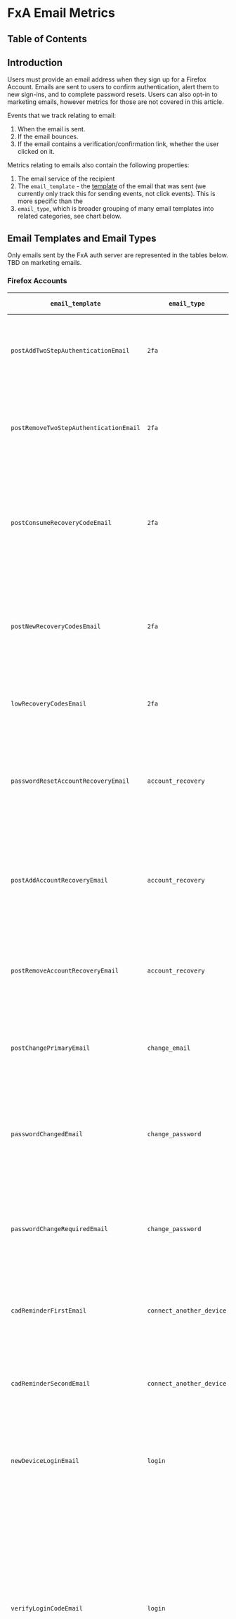 # FxA Email Metrics

## Table of Contents

<!-- toc -->

## Introduction

Users must provide an email address when they sign up for a Firefox Account. Emails are sent to users to confirm authentication, alert them to new sign-ins, and to complete password resets. Users can also opt-in to marketing emails, however metrics for those are not covered in this article.

Events that we track relating to email:

1. When the email is sent.
2. If the email bounces.
3. If the email contains a verification/confirmation link, whether the user clicked on it.

Metrics relating to emails also contain the following properties:

1. The email service of the recipient
2. The `email_template` - the [template](https://github.com/mozilla/fxa/tree/main/packages/fxa-auth-server/lib/senders/emails/templates) of the email that was sent (we currently only track this for sending events, not click events). This is more specific than the
3. `email_type`, which is broader grouping of many email templates into related categories, see chart below.

## Email Templates and Email Types

Only emails sent by the FxA auth server are represented in the tables below. TBD on marketing emails.

### Firefox Accounts

| `email_template`                       | `email_type`             | Description & Notes                                                                                                                                                                                                                                                        |
| -------------------------------------- | -------------------------| -------------------------------------------------------------------------------------------------------------------------------------------------------------------------------------------------------------------------------------------------------------------------- |
| `postAddTwoStepAuthenticationEmail`    | `2fa`                    | Sent to users after they successfully add 2 factor authentication to their account (TOTP)                                                                                                                                                                                  |
| `postRemoveTwoStepAuthenticationEmail` | `2fa`                    | Sent to users after they successfully REMOVE 2 factor authentication from their account (TOTP)                                                                                                                                                                             |
| `postConsumeRecoveryCodeEmail`         | `2fa`                    | Sent to users after they successfully use a recovery code to login to their account after not being able to use their second factor.                                                                                                                                       |
| `postNewRecoveryCodesEmail`            | `2fa`                    | Sent to users after they successfully generate a new set of 2FA recovery codes (replacing their old ones, if they existed).                                                                                                                                                |
| `lowRecoveryCodesEmail`                | `2fa`                    | Send when a user has 2 or fewer recovery codes remaining.                                                                                                                                                                                                                  |
| `passwordResetAccountRecoveryEmail`    | `account_recovery`       | After a user resets their password using a recovery key, they receive this email telling them to generate a new recovery key.                                                                                                                                              |
| `postAddAccountRecoveryEmail`          | `account_recovery`       | Sent to users after they successfully add account recovery capabilities to their account (i.e. after generating recovery codes).                                                                                                                                           |
| `postRemoveAccountRecoveryEmail`       | `account_recovery`       | Sent to users after they successfully REMOVE account recovery capabilities from their account.                                                                                                                                                                             |
| `postChangePrimaryEmail`               | `change_email`           | Sent to users after they successfully change their primary email address (is sent to their new email).                                                                                                                                                                     |
| `passwordChangedEmail`                 | `change_password`        | Sent to users after they change their password via FxA settings (NOT during password reset; they must be logged in to do this).                                                                                                                                            |
| `passwordChangeRequiredEmail`          | `change_password`        | Sent when an account's devices are disconnected and a password change is required due to suspicious activity.                                                                                                                                                              |
| `cadReminderFirstEmail`                | `connect_another_device` | Sent 8 hours after a user clicks "send me a reminder" on the connect another device page.                                                                                                                                                                                  |
| `cadReminderSecondEmail`               | `connect_another_device` | Sent 72 hours after a user clicks "send me a reminder" on the connect another device page.                                                                                                                                                                                 |
| `newDeviceLoginEmail`                  | `login`                  | Sent to existing accounts after they have logged into a device that FxA has not previously recognized.                                                                                                                                                                     |
| `verifyLoginCodeEmail`                 | `login`                  | Sent to existing accounts when they try to login to sync, containing a code (rather than a link) the user must enter into the login form. Note that currently the use of confirmation codes is limited to some login contexts only - they are never used for registration. |
| `verifyLoginEmail`                     | `login`                  | Sent to existing accounts when they try to login to sync. User must click the verification link before the logged-in device can begin syncing.                                                                                                                             |
| `postAddLinkedAccountEmail`            | `login`                  | Sent after a Firefox account is linked to a 3rd party account (e.g. an Apple account)                                                                                                                                                                                       |
| `postVerifyEmail`                      | `registration`           | Sent after users confirm their email. Contains instructions for how to connect another device to sync.                                                                                                                                                                     |
| `verifyEmail`                          | `registration`           | Sent to users setting up a new NON-sync account. Contains a verification link (user must click it for their account to become functional).                                                                                                                                 |
| `verificationReminderFirstEmail`       | `registration`           | If a users does not verify their account within 24 hours, they receive this email with an additional verification link.                                                                                                                                                    |
| `verificationReminderSecondEmail`      | `registration`           | If a users does not verify their account within 5 days, they receive this email with an additional verification link.                                                                                                                                                      |
| `verifyShortCodeEmail`                 | `registration`           | Sent to users to verify their account via code after signing up.                                                                                                                                                                                                           |
| `passwordResetEmail`                   | `reset_password`         | Sent to users after they reset their password (without using a recovery key).                                                                                                                                                                                              |
| `recoveryEmail`                        | `reset_password`         | After a user opts to reset their password (during login, because they clicked "forgot password"), they receive this email with a link to reset their password (without using a recovery key).                                                                              |
| `postVerifySecondaryEmail`             | `secondary_email`        | Sent to users after they successfully verified a secondary email address (sent to the secondary email address).                                                                                                                                                            |
| `postRemoveSecondaryEmail`             | `secondary_email`        | Sent to users after they successfully remove a secondary email address (sent to the secondary email address).                                                                                                                                                              |
| `verifySecondaryCodeEmail`             | `secondary_email`        | Sent to verify the addition of a secondary email via code.                                                                                                                                                                                                                 |
| `unblockCodeEmail`                     | `unblock`                | Sent to verify or unblock an account via code that has reached the login attempt rate limit.                                                                                                                                                                               |
| `verifyPrimaryEmail`                   | `verify`                 | Sent to users with an unverified primary email, meaning an unverified account, when they attempt an action requiring a verified account.                                                                                                                                   |

